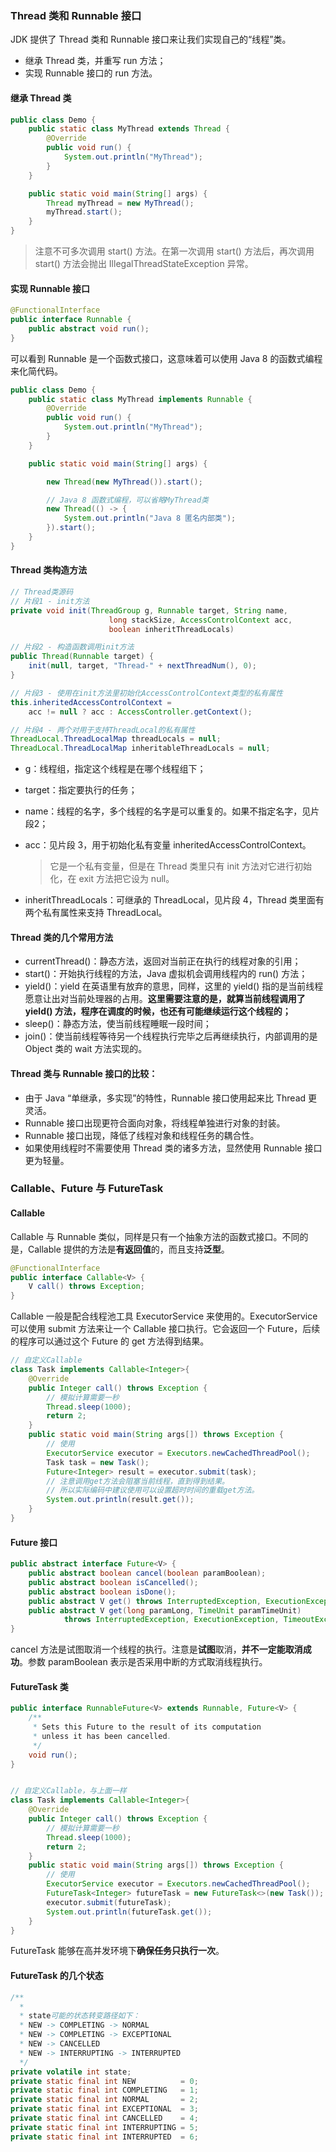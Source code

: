 ### Thread 类和 Runnable 接口

JDK 提供了 Thread 类和 Runnable 接口来让我们实现自己的“线程”类。

-   继承 Thread 类，并重写 run 方法；
-   实现 Runnable 接口的 run 方法。

#### 继承 Thread 类

```java
public class Demo {
    public static class MyThread extends Thread {
        @Override
        public void run() {
            System.out.println("MyThread");
        }
    }

    public static void main(String[] args) {
        Thread myThread = new MyThread();
        myThread.start();
    }
}
```

>   注意不可多次调用 start() 方法。在第一次调用 start() 方法后，再次调用 start() 方法会抛出 IllegalThreadStateException 异常。

#### 实现 Runnable 接口

```java
@FunctionalInterface
public interface Runnable {
    public abstract void run();
}
```

可以看到 Runnable 是一个函数式接口，这意味着可以使用 Java 8 的函数式编程来化简代码。

```java
public class Demo {
    public static class MyThread implements Runnable {
        @Override
        public void run() {
            System.out.println("MyThread");
        }
    }

    public static void main(String[] args) {

        new Thread(new MyThread()).start();

        // Java 8 函数式编程，可以省略MyThread类
        new Thread(() -> {
            System.out.println("Java 8 匿名内部类");
        }).start();
    }
}
```

#### Thread 类构造方法

```java
// Thread类源码 
// 片段1 - init方法
private void init(ThreadGroup g, Runnable target, String name,
                      long stackSize, AccessControlContext acc,
                      boolean inheritThreadLocals)

// 片段2 - 构造函数调用init方法
public Thread(Runnable target) {
    init(null, target, "Thread-" + nextThreadNum(), 0);
}

// 片段3 - 使用在init方法里初始化AccessControlContext类型的私有属性
this.inheritedAccessControlContext = 
    acc != null ? acc : AccessController.getContext();

// 片段4 - 两个对用于支持ThreadLocal的私有属性
ThreadLocal.ThreadLocalMap threadLocals = null;
ThreadLocal.ThreadLocalMap inheritableThreadLocals = null;
```

-   g：线程组，指定这个线程是在哪个线程组下；

-   target：指定要执行的任务；

-   name：线程的名字，多个线程的名字是可以重复的。如果不指定名字，见片段2；

-   acc：见片段 3，用于初始化私有变量 inheritedAccessControlContext。

    >   它是一个私有变量，但是在 Thread 类里只有 init 方法对它进行初始化，在 exit 方法把它设为 null。

-   inheritThreadLocals：可继承的 ThreadLocal，见片段 4，Thread 类里面有两个私有属性来支持 ThreadLocal。

#### Thread 类的几个常用方法

-   currentThread()：静态方法，返回对当前正在执行的线程对象的引用；
-   start()：开始执行线程的方法，Java 虚拟机会调用线程内的 run() 方法；
-   yield()：yield 在英语里有放弃的意思，同样，这里的 yield() 指的是当前线程愿意让出对当前处理器的占用。**这里需要注意的是，就算当前线程调用了 yield() 方法，程序在调度的时候，也还有可能继续运行这个线程的；**
-   sleep()：静态方法，使当前线程睡眠一段时间；
-   join()：使当前线程等待另一个线程执行完毕之后再继续执行，内部调用的是 Object 类的 wait 方法实现的。

#### Thread 类与 Runnable 接口的比较：

-   由于 Java “单继承，多实现”的特性，Runnable 接口使用起来比 Thread 更灵活。
-   Runnable 接口出现更符合面向对象，将线程单独进行对象的封装。
-   Runnable 接口出现，降低了线程对象和线程任务的耦合性。
-   如果使用线程时不需要使用 Thread 类的诸多方法，显然使用 Runnable 接口更为轻量。

### Callable、Future 与 FutureTask

#### Callable

Callable 与 Runnable 类似，同样是只有一个抽象方法的函数式接口。不同的是，Callable 提供的方法是**有返回值**的，而且支持**泛型**。

```java
@FunctionalInterface
public interface Callable<V> {
    V call() throws Exception;
}
```

Callable 一般是配合线程池工具 ExecutorService 来使用的。ExecutorService 可以使用 submit 方法来让一个 Callable 接口执行。它会返回一个 Future，后续的程序可以通过这个 Future 的 get 方法得到结果。

```java
// 自定义Callable
class Task implements Callable<Integer>{
    @Override
    public Integer call() throws Exception {
        // 模拟计算需要一秒
        Thread.sleep(1000);
        return 2;
    }
    public static void main(String args[]) throws Exception {
        // 使用
        ExecutorService executor = Executors.newCachedThreadPool();
        Task task = new Task();
        Future<Integer> result = executor.submit(task);
        // 注意调用get方法会阻塞当前线程，直到得到结果。
        // 所以实际编码中建议使用可以设置超时时间的重载get方法。
        System.out.println(result.get()); 
    }
}
```

#### Future 接口

```java
public abstract interface Future<V> {
    public abstract boolean cancel(boolean paramBoolean);
    public abstract boolean isCancelled();
    public abstract boolean isDone();
    public abstract V get() throws InterruptedException, ExecutionException;
    public abstract V get(long paramLong, TimeUnit paramTimeUnit)
            throws InterruptedException, ExecutionException, TimeoutException;
}
```

cancel 方法是试图取消一个线程的执行。注意是**试图**取消，**并不一定能取消成功**。参数 paramBoolean 表示是否采用中断的方式取消线程执行。

#### FutureTask 类

```java
public interface RunnableFuture<V> extends Runnable, Future<V> {
    /**
     * Sets this Future to the result of its computation
     * unless it has been cancelled.
     */
    void run();
}


// 自定义Callable，与上面一样
class Task implements Callable<Integer>{
    @Override
    public Integer call() throws Exception {
        // 模拟计算需要一秒
        Thread.sleep(1000);
        return 2;
    }
    public static void main(String args[]) throws Exception {
        // 使用
        ExecutorService executor = Executors.newCachedThreadPool();
        FutureTask<Integer> futureTask = new FutureTask<>(new Task());
        executor.submit(futureTask);
        System.out.println(futureTask.get());
    }
}
```

FutureTask 能够在高并发环境下**确保任务只执行一次**。

#### FutureTask 的几个状态

```java
/**
  *
  * state可能的状态转变路径如下：
  * NEW -> COMPLETING -> NORMAL
  * NEW -> COMPLETING -> EXCEPTIONAL
  * NEW -> CANCELLED
  * NEW -> INTERRUPTING -> INTERRUPTED
  */
private volatile int state;
private static final int NEW          = 0;
private static final int COMPLETING   = 1;
private static final int NORMAL       = 2;
private static final int EXCEPTIONAL  = 3;
private static final int CANCELLED    = 4;
private static final int INTERRUPTING = 5;
private static final int INTERRUPTED  = 6;
```



